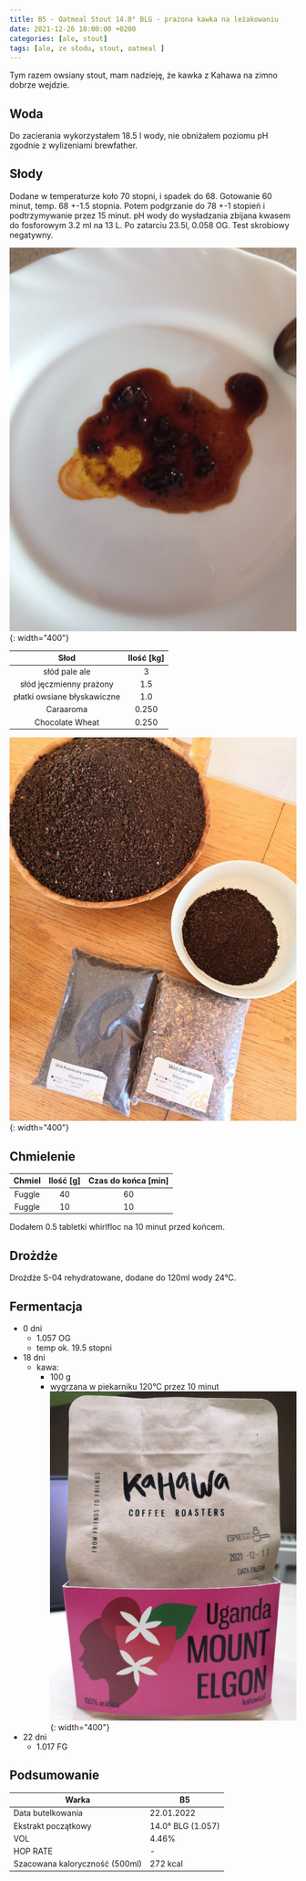 ```yaml
---
title: B5 - Oatmeal Stout 14.0° BLG - prażona kawka na leżakowaniu
date: 2021-12-26 10:00:00 +0200
categories: [ale, stout]
tags: [ale, ze słodu, stout, oatmeal ]
---
```


Tym razem owsiany stout, mam nadzieję, że kawka z Kahawa na zimno dobrze wejdzie. 

## Woda

Do zacierania wykorzystałem 18.5 l wody, nie obniżałem poziomu pH zgodnie z wylizeniami brewfather.

## Słody

Dodane w temperaturze koło 70 stopni, i spadek do 68. Gotowanie 60 minut, temp. 68 +-1.5 stopnia. Potem podgrzanie do 78 +-1 stopień i podtrzymywanie przez 15 minut. pH wody do wysładzania zbijana kwasem do fosforowym 3.2 ml na 13 L. 
Po zatarciu 23.5l, 0.058 OG. Test skrobiowy negatywny.

![jodyna](/assets/posts/12-2021/jodyna.jpg){: width="400"}

|  Słod  	| Ilość [kg] 	|
|:--------:	|:---------: |
|  słód pale ale  	|     3    	| 
|  słód jęczmienny prażony	|     1.5    	| 
|  płatki owsiane błyskawiczne  	|     1.0    	| 
|  Caraaroma  	|     0.250    	| 
|  Chocolate Wheat  	|     0.250    	| 

![slod](/assets/posts/12-2021/slod.jpg){: width="400"}

## Chmielenie

|  Chmiel  	| Ilość [g] 	| Czas do końca [min] 	|
|:--------:	|:---------:	|:-------------------:	|
|  Fuggle  	|     40    	|          60         	|
|  Fuggle  	|     10    	|          10         	|

Dodałem 0.5 tabletki whirlfloc na 10 minut przed końcem.


## Drożdże

Drożdże S-04 rehydratowane, dodane do 120ml wody 24°C.


## Fermentacja

* 0 dni
  - 1.057 OG
  - temp ok. 19.5 stopni
* 18 dni
  * kawa:
    * 100 g 
    * wygrzana w piekarniku 120°C przez 10 minut
  ![slod](/assets/posts/12-2021/kawa.jpg){: width="400"}
* 22 dni
  * 1.017 FG

## Podsumowanie

| Warka                          	| B5                	|
|--------------------------------	|-------------------	|
| Data butelkowania              	| 22.01.2022    	|
| Ekstrakt początkowy            	| 14.0° BLG (1.057) 	|
| VOL                            	| 4.46%             	|
| HOP RATE                       	| -           	|
| Szacowana kaloryczność (500ml) 	| 272 kcal          	|


<!-- ## Degustacja

![piwko](/assets/posts/09-2021/efekt.webp){: width="400"}

| Cecha            	| Opis 	|
|------------------	|------	|
| Aromat           	| drożdże, wędzonka	|
| Wygląd           	| słomkowe, brak piany	|
| Smak             	| wodniste, posmak wędzonki	|
| Goryczka         	| brak	|
| Uczucie w ustach 	| jest ok	|
| Ogólne wrażenie  	| 1.5/5	|
| Uwagi             | filtrowanie się udało, zacieranie nie, z czasem się ułożyło |  -->